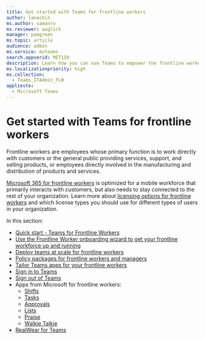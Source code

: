 ```yaml
---
title: Get started with Teams for frontline workers
author: lanachin
ms.author: samanro
ms.reviewer: aaglick
manager: pamgreen
ms.topic: article
audience: admin
ms.service: msteams
search.appverid: MET150
description: Learn how you can use Teams to empower the frontline workers in your organization.
ms.localizationpriority: high
ms.collection: 
  - Teams_ITAdmin_FLW
appliesto: 
  - Microsoft Teams
---
```


# Get started with Teams for frontline workers

Frontline workers are employees whose primary function is to work directly with customers or the general public providing services, support, and selling products, or employees directly involved in the manufacturing and distribution of products and services.

[Microsoft 365 for frontline workers](https://www.microsoft.com/microsoft-365/enterprise/frontline) is optimized for a mobile workforce that primarily interacts with customers, but also needs to stay connected to the rest of your organization. Learn more about [licensing options for frontline workers](/microsoft-365/frontline/flw-licensing-options?bc=%2fmicrosoftteams%2fbreadcrumb%2ftoc.json&toc=%2fmicrosoftteams%2ftoc.json) and which license types you should use for different types of users in your organization.

In this section:

- [Quick start - Teams for Frontline Workers](flw-quickstart.yml)
- [Use the Frontline Worker onboarding wizard to get your frontline workforce up and running](flw-onboarding-wizard.md)
- [Deploy teams at scale for frontline workers](deploy-teams-at-scale.md)
- [Policy packages for frontline workers and managers](manage-policy-packages.md)
- [Tailor Teams apps for your frontline workers](/microsoft-365/frontline/pin-teams-apps-based-on-license?bc=%2fmicrosoftteams%2fbreadcrumb%2ftoc.json&toc=%2fmicrosoftteams%2ftoc.json)
- [Sign in to Teams](sign-in-teams.md)
- [Sign out of Teams](sign-out-of-teams.md)
- Apps from Microsoft for frontline workers:
  - [Shifts](/microsoft-365/frontline/shifts-for-teams-landing-page?bc=%2fmicrosoftteams%2fbreadcrumb%2ftoc.json&toc=%2fmicrosoftteams%2ftoc.json)
  - [Tasks](manage-tasks-app.md)
  - [Approvals](approval-admin.md)
  - [Lists](manage-lists-app.md)
  - [Praise](manage-praise-app.md)
  - [Walkie Talkie](walkie-talkie.md)
- [RealWear for Teams](flw-realwear.md)